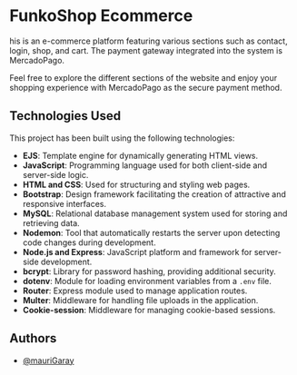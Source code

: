 
# FunkoShop Ecommerce

his is an e-commerce platform featuring various sections such as contact, login, shop, and cart. The payment gateway integrated into the system is MercadoPago.

Feel free to explore the different sections of the website and enjoy your shopping experience with MercadoPago as the secure payment method.


## Technologies Used

This project has been built using the following technologies:

- **EJS**: Template engine for dynamically generating HTML views.
- **JavaScript**: Programming language used for both client-side and server-side logic.
- **HTML and CSS**: Used for structuring and styling web pages.
- **Bootstrap**: Design framework facilitating the creation of attractive and responsive interfaces.
- **MySQL**: Relational database management system used for storing and retrieving data.
- **Nodemon**: Tool that automatically restarts the server upon detecting code changes during development.
- **Node.js and Express**: JavaScript platform and framework for server-side development.
- **bcrypt**: Library for password hashing, providing additional security.
- **dotenv**: Module for loading environment variables from a `.env` file.
- **Router**: Express module used to manage application routes.
- **Multer**: Middleware for handling file uploads in the application.
- **Cookie-session**: Middleware for managing cookie-based sessions.
## Authors

- [@mauriGaray](https://www.github.com/mauriGaray)

